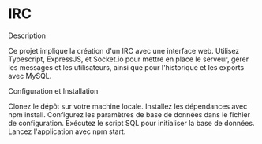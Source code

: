 # IRC

Description

Ce projet implique la création d'un IRC avec une interface web. Utilisez Typescript, ExpressJS, et Socket.io pour mettre en place le serveur, gérer les messages et les utilisateurs, ainsi que pour l'historique et les exports avec MySQL.

Configuration et Installation

Clonez le dépôt sur votre machine locale.
Installez les dépendances avec npm install.
Configurez les paramètres de base de données dans le fichier de configuration.
Exécutez le script SQL pour initialiser la base de données.
Lancez l'application avec npm start.
